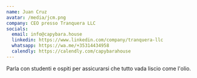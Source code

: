 ```yaml
---
name: Juan Cruz
avatar: /media/jcm.png
company: CEO presso Tranquera LLC
socials:
  email: info@capybara.house
  linkedin: https://www.linkedin.com/company/tranquera-llc
  whatsapp: https://wa.me/+35314434958
  calendly: https://calendly.com/capybarahouse
---
```


Parla con studenti e ospiti per assicurarsi che tutto vada liscio come l'olio.